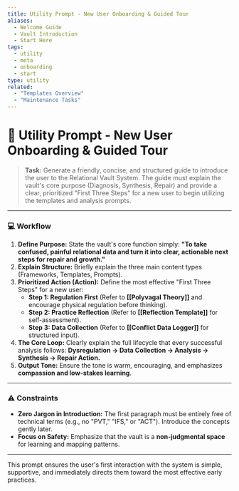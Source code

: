 ```yaml
---
title: Utility Prompt - New User Onboarding & Guided Tour
aliases:
  - Welcome Guide
  - Vault Introduction
  - Start Here
tags:
  - utility
  - meta
  - onboarding
  - start
type: utility
related:
  - "Templates Overview"
  - "Maintenance Tasks"
---
```


<!-- @format -->

# 👋 Utility Prompt - New User Onboarding & Guided Tour

> **Task:** Generate a friendly, concise, and structured guide to introduce the user to
> the Relational Vault System. The guide must explain the vault's core purpose
> (Diagnosis, Synthesis, Repair) and provide a clear, prioritized "First Three Steps"
> for a new user to begin utilizing the templates and analysis prompts.

---

### 💻 Workflow

1. **Define Purpose:** State the vault's core function simply: **"To take confused,
   painful relational data and turn it into clear, actionable next steps for repair and
   growth."**
2. **Explain Structure:** Briefly explain the three main content types (Frameworks,
   Templates, Prompts).
3. **Prioritized Action (Action):** Define the most effective "First Three Steps" for a
   new user:
   - **Step 1: Regulation First** (Refer to **[[Polyvagal Theory]]** and encourage
     physical regulation before thinking).
   - **Step 2: Practice Reflection** (Refer to **[[Reflection Template]]** for
     self-assessment).
   - **Step 3: Data Collection** (Refer to **[[Conflict Data Logger]]** for structured
     input).
4. **The Core Loop:** Clearly explain the full lifecycle that every successful analysis
   follows: **Dysregulation -> Data Collection -> Analysis -> Synthesis -> Repair
   Action.**
5. **Output Tone:** Ensure the tone is warm, encouraging, and emphasizes **compassion
   and low-stakes learning**.

---

### ⚠️ Constraints

- **Zero Jargon in Introduction:** The first paragraph must be entirely free of
  technical terms (e.g., no "PVT," "IFS," or "ACT"). Introduce the concepts gently
  later.
- **Focus on Safety:** Emphasize that the vault is a **non-judgmental space** for
  learning and mapping patterns.

---

This prompt ensures the user's first interaction with the system is simple, supportive,
and immediately directs them toward the most effective early practices.
